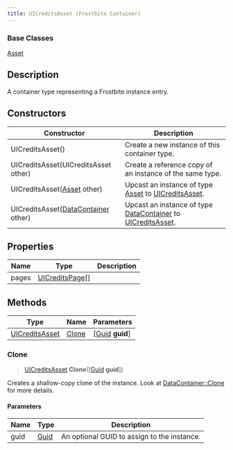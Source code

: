 ```yaml
---
title: UICreditsAsset (Frostbite Container)
---
```

### Base Classes

[Asset](Asset)

## Description

A container type representing a Frostbite instance entry.

## Constructors

| Constructor                                                               | Description                                                                                                         |
| ------------------------------------------------------------------------- | ------------------------------------------------------------------------------------------------------------------- |
| UICreditsAsset()                                                          | Create a new instance of this container type.                                                                       |
| UICreditsAsset(UICreditsAsset other)                                      | Create a reference copy of an instance of the same type.                                                            |
| UICreditsAsset([Asset](Asset) other)                                      | Upcast an instance of type [Asset](Asset) to [UICreditsAsset](UICreditsAsset).                                      |
| UICreditsAsset([DataContainer](/vext/ref/cls/shr/datacontainer) other) | Upcast an instance of type [DataContainer](/vext/ref/cls/shr/datacontainer) to [UICreditsAsset](UICreditsAsset). |

## Properties

| Name  | Type                               | Description |
| ----- | ---------------------------------- | ----------- |
| pages | [UICreditsPage](UICreditsPage)\[\] |             |

## Methods

| Type                             | Name            | Parameters                                     |
| -------------------------------- | --------------- | ---------------------------------------------- |
| [UICreditsAsset](UICreditsAsset) | [Clone](#clone) | \[[Guid](/vext/ref/cls/shr/guid) **guid**\] |

### Clone

> [UICreditsAsset](UICreditsAsset) **Clone**(\[[Guid](/vext/ref/cls/shr/guid) **guid**\])

Creates a shallow-copy clone of the instance. Look at [DataContainer::Clone](/vext/ref/cls/shr/datacontainer#clone) for more details.

#### Parameters

| Name | Type         | Description                                 |
| ---- | ------------ | ------------------------------------------- |
| guid | [Guid](Guid) | An optional GUID to assign to the instance. |
